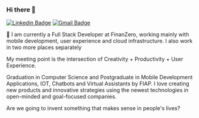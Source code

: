 ### Hi there 👋
[![Linkedin Badge](https://img.shields.io/badge/-Francisco%20Olvera-6633cc?style=flat-square&logo=Linkedin&logoColor=white&link=https://www.linkedin.com/in/francisco-olvera-relirk//)](https://www.linkedin.com/in/francisco-olvera-relirk/) 
[![Gmail Badge](https://img.shields.io/badge/-olverajunior2014@gmail.com-6633cc?style=flat-square&logo=Gmail&logoColor=white&link=mailto:olverajunior2014@gmail.com)](mailto:olverajunior2014@gmail.com)

🔭 I am currently a Full Stack Developer at FinanZero, working mainly with mobile development, user experience and cloud infrastructure. I also work in two more places separately

My meeting point is the intersection of Creativity + Productivity + User Experience.

Graduation in Computer Science and Postgraduate in Mobile Development Applications, IOT, Chatbots and Virtual Assistants by FIAP.
I love creating new products and innovative strategies using the newest technologies in open-minded and goal-focused companies.

Are we going to invent something that makes sense in people's lives?
